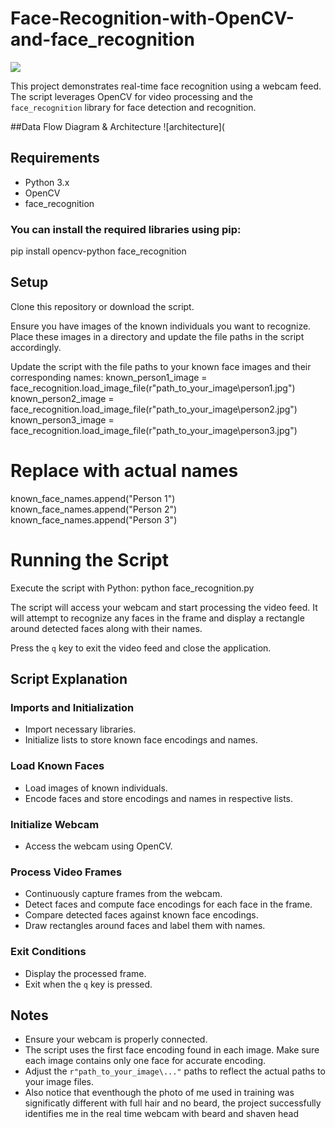 # Face-Recognition-with-OpenCV-and-face_recognition
![](https://github.com/Raj-med/Face-Recognition-with-OpenCV-and-face_recognition/blob/main/facerecog.gif)

This project demonstrates real-time face recognition using a webcam feed. The script leverages OpenCV for video processing and the `face_recognition` library for face detection and recognition.

##Data Flow Diagram & Architecture 
![architecture](


## Requirements

- Python 3.x
- OpenCV
- face_recognition

### You can install the required libraries using pip:

pip install opencv-python face_recognition


## Setup
Clone this repository or download the script.

Ensure you have images of the known individuals you want to recognize. Place these images in a directory and update the file paths in the script accordingly.

Update the script with the file paths to your known face images and their corresponding names:
known_person1_image = face_recognition.load_image_file(r"path_to_your_image\person1.jpg")
known_person2_image = face_recognition.load_image_file(r"path_to_your_image\person2.jpg")
known_person3_image = face_recognition.load_image_file(r"path_to_your_image\person3.jpg")

# Replace with actual names
known_face_names.append("Person 1")
known_face_names.append("Person 2")
known_face_names.append("Person 3")

# Running the Script
Execute the script with Python:
python face_recognition.py


The script will access your webcam and start processing the video feed. It will attempt to recognize any faces in the frame and display a rectangle around detected faces along with their names.

Press the `q` key to exit the video feed and close the application.

## Script Explanation

### Imports and Initialization

- Import necessary libraries.
- Initialize lists to store known face encodings and names.

### Load Known Faces

- Load images of known individuals.
- Encode faces and store encodings and names in respective lists.

### Initialize Webcam

- Access the webcam using OpenCV.

### Process Video Frames

- Continuously capture frames from the webcam.
- Detect faces and compute face encodings for each face in the frame.
- Compare detected faces against known face encodings.
- Draw rectangles around faces and label them with names.

### Exit Conditions

- Display the processed frame.
- Exit when the `q` key is pressed.

## Notes

- Ensure your webcam is properly connected.
- The script uses the first face encoding found in each image. Make sure each image contains only one face for accurate encoding.
- Adjust the `r"path_to_your_image\..."` paths to reflect the actual paths to your image files.
- Also notice that eventhough the photo of me used in training was significatly different with full hair and no beard, the project successfully identifies me in the real time webcam with beard and shaven head
